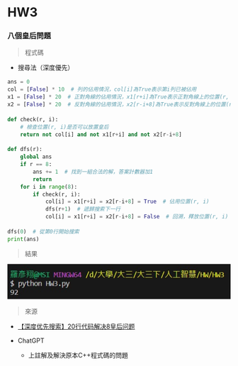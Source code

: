 # HW3



### 八個皇后問題



> 程式碼

* 搜尋法（深度優先）

```python
ans = 0
col = [False] * 10  # 列的佔用情況，col[i]為True表示第i列已被佔用
x1 = [False] * 20  # 正對角線的佔用情況，x1[r+i]為True表示正對角線上的位置(r, i)已被佔用
x2 = [False] * 20  # 反對角線的佔用情況，x2[r-i+8]為True表示反對角線上的位置(r, i)已被佔用

def check(r, i):
    # 檢查位置(r, i)是否可以放置皇后
    return not col[i] and not x1[r+i] and not x2[r-i+8]

def dfs(r):
    global ans
    if r == 8:
        ans += 1  # 找到一組合法的解，答案計數器加1
        return
    for i in range(8):
        if check(r, i):
            col[i] = x1[r+i] = x2[r-i+8] = True  # 佔用位置(r, i)
            dfs(r+1)  # 遞歸搜索下一行
            col[i] = x1[r+i] = x2[r-i+8] = False  # 回溯，釋放位置(r, i)

dfs(0)  # 從第0行開始搜索
print(ans)
```

> 結果

![](https://github.com/Roy-Roo/ai111b/blob/main/HW/HW3/HW3.jpg)

> 來源

* [【深度优先搜索】20行代码解决8皇后问题](https://blog.csdn.net/m0_52043808/article/details/122893673)

* ChatGPT

    * 上註解及解決原本C++程式碼的問題
